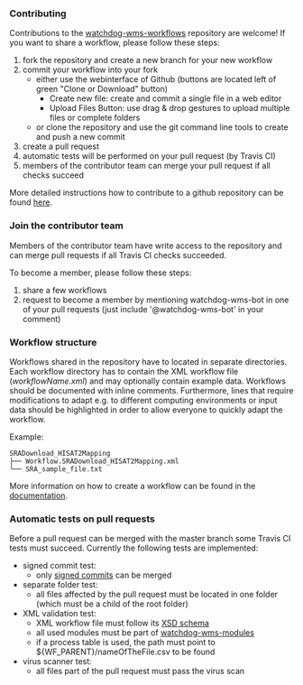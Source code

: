 ### Contributing

Contributions to the [watchdog-wms-workflows](https://github.com/watchdog-wms/watchdog-wms-workflows) repository are welcome!
If you want to share a workflow, please follow these steps:

1) fork the repository and create a new branch for your new workflow
2) commit your workflow into your fork
    - either use the webinterface of Github (buttons are located left of green "Clone or Download" button)
        - Create new file: create and commit a single file in a web editor
        - Upload Files Button: use drag & drop gestures to upload multiple files or complete folders
    - or clone the repository and use the git command line tools to create and push a new commit
3) create a pull request
4) automatic tests will be performed on your pull request (by Travis CI)
5) members of the contributor team can merge your pull request if all checks succeed

More detailed instructions how to contribute to a github repository can be found [here](https://github.com/firstcontributions/first-contributions).


### Join the contributor team
Members of the contributor team have write access to the repository and can merge pull requests if all Travis CI checks succeeded.

To become a member, please follow these steps:
1) share a few workflows
2) request to become a member by mentioning watchdog-wms-bot in one of your pull requests (just include '@watchdog-wms-bot' in your comment)

### Workflow structure

Workflows shared in the repository have to located in separate directories. Each workflow directory has to contain the XML workflow file (*workflowName.xml*) and may optionally contain example data. Workflows should be documented with inline comments. Furthermore, lines that require modifications to adapt e.g. to different computing environments or input data should be highlighted in order to allow everyone to quickly adapt the workflow.

Example:

    SRADownload_HISAT2Mapping
    ├── Workflow.SRADownload_HISAT2Mapping.xml
    └── SRA_sample_file.txt
  
More information on how to create a workflow can be found in the [documentation](https://rawgit.com/klugem/watchdog/master/documentation/Watchdog-manual.html).
   
### Automatic tests on pull requests

Before a pull request can be merged with the master branch some Travis CI tests must succeed.
Currently the following tests are implemented:

- signed commit test: 
  - only [signed commits](https://help.github.com/en/articles/signing-commits) can be merged 
- separate folder test: 
  - all files affected by the pull request must be located in one folder (which must be a child of the root folder)
- XML validation test:
  - XML workflow file must follow its [XSD schema](https://github.com/klugem/watchdog/blob/master/xsd/watchdog.xsd)
  - all used modules must be part of [watchdog-wms-modules](https://github.com/watchdog-wms/watchdog-wms-modules)
  - if a process table is used, the path must point to ${WF_PARENT}/nameOfTheFile.csv to be found
- virus scanner test: 
  - all files part of the pull request must pass the virus scan

